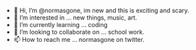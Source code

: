 - 👋 Hi, I’m @normasgone, im new and this is exciting and scary. 
- 👀 I’m interested in ... new things, music, art.
- 🌱 I’m currently learning ... coding
- 💞️ I’m looking to collaborate on ... school work.
- 📫 How to reach me ... normasgone on twitter.

<!---
normasgone/normasgone is a ✨ special ✨ repository because its `README.md` (this file) appears on your GitHub profile.
You can click the Preview link to take a look at your changes.
--->
